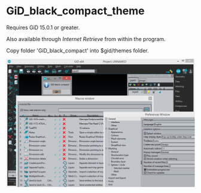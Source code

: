 # GiD_black_compact_theme

Requires GiD 15.0.1 or greater.

Also available through *Internet Retrieve* from within the program.

Copy folder 'GiD_black_compact' into $gid/themes folder.

![Snapshot example](GiD_black_compact.png)
